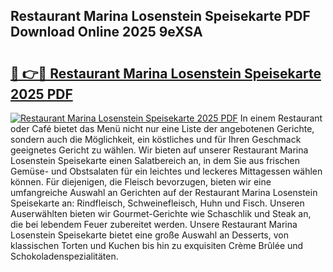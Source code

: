 ## Restaurant Marina Losenstein Speisekarte PDF Download Online 2025 9eXSA

# <h2><a href="http://gc8u5uu.nevu.top/?p=Restaurant+Marina+Losenstein+Speisekarte">🔗 👉🔴 Restaurant Marina Losenstein Speisekarte 2025 PDF</a></h2>

[![Restaurant Marina Losenstein Speisekarte 2025 PDF](https://i.imgur.com/dBaPXMq.png)](http://gc8u5uu.nevu.top/?p=Restaurant+Marina+Losenstein+Speisekarte)
In einem Restaurant oder Café bietet das Menü nicht nur eine Liste der angebotenen Gerichte, sondern auch die Möglichkeit, ein köstliches und für Ihren Geschmack geeignetes Gericht zu wählen. Wir bieten auf unserer Restaurant Marina Losenstein Speisekarte einen Salatbereich an, in dem Sie aus frischen Gemüse- und Obstsalaten für ein leichtes und leckeres Mittagessen wählen können. Für diejenigen, die Fleisch bevorzugen, bieten wir eine umfangreiche Auswahl an Gerichten auf der Restaurant Marina Losenstein Speisekarte an: Rindfleisch, Schweinefleisch, Huhn und Fisch. Unseren Auserwählten bieten wir Gourmet-Gerichte wie Schaschlik und Steak an, die bei lebendem Feuer zubereitet werden. Unsere Restaurant Marina Losenstein Speisekarte bietet eine große Auswahl an Desserts, von klassischen Torten und Kuchen bis hin zu exquisiten Crème Brûlée und Schokoladenspezialitäten.
